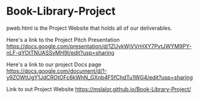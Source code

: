 # Book-Library-Project

pweb.html is the Project Website that holds all of our deliverables.

Here's a link to the Project Pitch Presentation 
https://docs.google.com/presentation/d/1ZUvkWjVVrHXY7PvtJWYM9PY-nLF-qYOtTNUASSvMH9I/edit?usp=sharing

Here's a link to our project Docs page 
https://docs.google.com/document/d/1-y9ZOWtUgY1JdCROtOFc6kWhN_GXnb4F5fChdTu1WG4/edit?usp=sharing

Link to out Project Website 
https://mslalor.github.io/Book-Library-Project/


